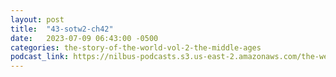 ```yaml
---
layout: post
title:  "43-sotw2-ch42"
date:   2023-07-09 06:43:00 -0500
categories: the-story-of-the-world-vol-2-the-middle-ages
podcast_link: https://nilbus-podcasts.s3.us-east-2.amazonaws.com/the-well-trained-mind/The%20Story%20of%20the%20World%20Vol.%202%20The%20Middle%20Ages/43-sotw2-ch42.mp3
---
```

